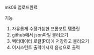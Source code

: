 mk06 업로드완료

기능
1. 자유롭게 수정가능한 프롬포트 템플릿
2. github에서 json파일 불러오기
3. 벡터데이터 로컬(PC)에 저장하고 불러오기
4. 어시스턴트 출력메시지 음성으로 출력
